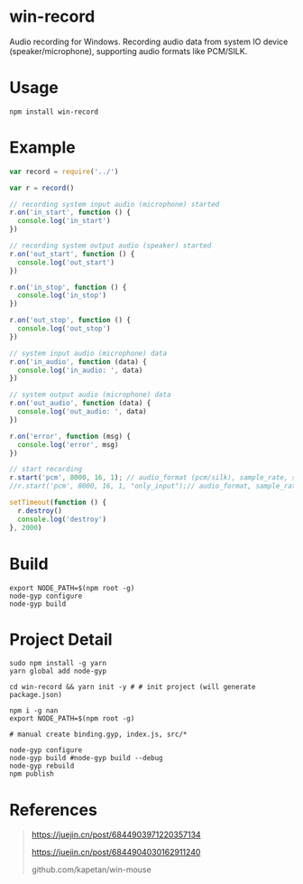 # win-record

Audio recording for Windows.
Recording audio data from system IO device (speaker/microphone), supporting audio formats like PCM/SILK.

# Usage

```
npm install win-record
```

# Example

```javascript
var record = require('../')

var r = record()

// recording system input audio (microphone) started
r.on('in_start', function () {
  console.log('in_start')
})

// recording system output audio (speaker) started
r.on('out_start', function () {
  console.log('out_start')
})

r.on('in_stop', function () {
  console.log('in_stop')
})

r.on('out_stop', function () {
  console.log('out_stop')
})

// system input audio (microphone) data
r.on('in_audio', function (data) {
  console.log('in_audio: ', data)
})

// system output audio (microphone) data
r.on('out_audio', function (data) {
  console.log('out_audio: ', data)
})

r.on('error', function (msg) {
  console.log('error', msg)
})

// start recording
r.start('pcm', 8000, 16, 1); // audio_format (pcm/silk), sample_rate, sample_bit, channel
//r.start('pcm', 8000, 16, 1, "only_input");// audio_format, sample_rate, sample_bit, channel, only_input/only_output

setTimeout(function () {
  r.destroy()
  console.log('destroy')
}, 2000)
```

# Build

```
export NODE_PATH=$(npm root -g)
node-gyp configure
node-gyp build
```

# Project Detail

```
sudo npm install -g yarn
yarn global add node-gyp 

cd win-record && yarn init -y # # init project (will generate package.json)

npm i -g nan
export NODE_PATH=$(npm root -g)

# manual create binding.gyp, index.js, src/*

node-gyp configure
node-gyp build #node-gyp build --debug
node-gyp rebuild
npm publish
```

# References
> https://juejin.cn/post/6844903971220357134
>
> https://juejin.cn/post/6844904030162911240
>
> github.com/kapetan/win-mouse

